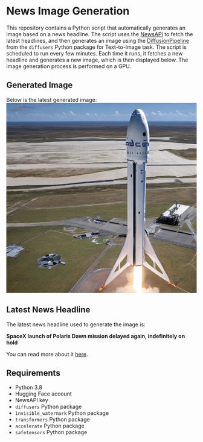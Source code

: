 # News Image Generation
This repository contains a Python script that automatically generates an image based on a news headline. The script uses the [NewsAPI](https://newsapi.org/) to fetch the latest headlines, and then generates an image using the [DiffusionPipeline](https://github.com/huggingface/diffusers) from the `diffusers` Python package for Text-to-Image task.
The script is scheduled to run every few minutes. Each time it runs, it fetches a new headline and generates a new image, which is then displayed below. The image generation process is performed on a GPU.

## Generated Image
Below is the latest generated image:
![Generated Image](image.png)

## Latest News Headline
The latest news headline used to generate the image is:

**SpaceX launch of Polaris Dawn mission delayed again, indefinitely on hold**

You can read more about it [here](https://news.google.com/rss/articles/CBMiiwFBVV95cUxNTG1vSXRhQ3pSOEl1V2lvWVJZa2lEbWM5V1htR3A0X3A5OENxZmFvcWpFaGV6cUw5NVJobTZaSkN1VzVKT0VFa3VzM1gyWlI0UUxlUUJ4YTJZTG1aZEM1XzBFQ0pIYU9haHU4Z2o5RUlzQkhoaDVFeUI3TzdHMEo1LUl3dkZIVENKQkw4?oc=5).

## Requirements
- Python 3.8
- Hugging Face account
- NewsAPI key
- `diffusers` Python package
- `invisible_watermark` Python package
- `transformers` Python package
- `accelerate` Python package
- `safetensors` Python package
